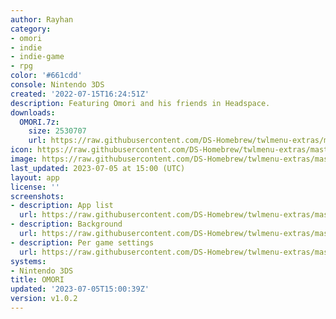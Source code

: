 ```yaml
---
author: Rayhan
category:
- omori
- indie
- indie-game
- rpg
color: '#661cdd'
console: Nintendo 3DS
created: '2022-07-15T16:24:51Z'
description: Featuring Omori and his friends in Headspace.
downloads:
  OMORI.7z:
    size: 2530707
    url: https://raw.githubusercontent.com/DS-Homebrew/twlmenu-extras/master/_nds/TWiLightMenu/3dsmenu/themes/OMORI.7z
icon: https://raw.githubusercontent.com/DS-Homebrew/twlmenu-extras/master/_nds/TWiLightMenu/3dsmenu/themes/meta/OMORI/icon.png
image: https://raw.githubusercontent.com/DS-Homebrew/twlmenu-extras/master/_nds/TWiLightMenu/3dsmenu/themes/meta/OMORI/icon.png
last_updated: 2023-07-05 at 15:00 (UTC)
layout: app
license: ''
screenshots:
- description: App list
  url: https://raw.githubusercontent.com/DS-Homebrew/twlmenu-extras/master/_nds/TWiLightMenu/3dsmenu/themes/meta/OMORI/screenshots/app-list.png
- description: Background
  url: https://raw.githubusercontent.com/DS-Homebrew/twlmenu-extras/master/_nds/TWiLightMenu/3dsmenu/themes/meta/OMORI/screenshots/background.png
- description: Per game settings
  url: https://raw.githubusercontent.com/DS-Homebrew/twlmenu-extras/master/_nds/TWiLightMenu/3dsmenu/themes/meta/OMORI/screenshots/per-game-settings.png
systems:
- Nintendo 3DS
title: OMORI
updated: '2023-07-05T15:00:39Z'
version: v1.0.2
---
```

